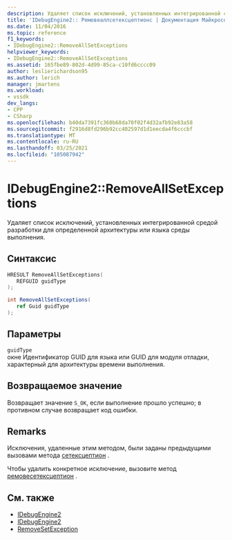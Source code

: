 ```yaml
---
description: Удаляет список исключений, установленных интегрированной средой разработки для определенной архитектуры или языка среды выполнения.
title: 'IDebugEngine2:: Ремовеаллсетексцептионс | Документация Майкрософт'
ms.date: 11/04/2016
ms.topic: reference
f1_keywords:
- IDebugEngine2::RemoveAllSetExceptions
helpviewer_keywords:
- IDebugEngine2::RemoveAllSetExceptions
ms.assetid: 165fbe89-802d-4d99-85ca-c10fd6cccc09
author: leslierichardson95
ms.author: lerich
manager: jmartens
ms.workload:
- vssdk
dev_langs:
- CPP
- CSharp
ms.openlocfilehash: b40da7391fc360b68da70f02f4d32afb92e83a58
ms.sourcegitcommit: f2916d8fd296b92cc402597d1d1eecda4f6cccbf
ms.translationtype: MT
ms.contentlocale: ru-RU
ms.lasthandoff: 03/25/2021
ms.locfileid: "105087942"
---
```

# <a name="idebugengine2removeallsetexceptions"></a>IDebugEngine2::RemoveAllSetExceptions
Удаляет список исключений, установленных интегрированной средой разработки для определенной архитектуры или языка среды выполнения.

## <a name="syntax"></a>Синтаксис

```cpp
HRESULT RemoveAllSetExceptions( 
   REFGUID guidType
);
```

```csharp
int RemoveAllSetExceptions( 
   ref Guid guidType
);
```

## <a name="parameters"></a>Параметры
`guidType`\
окне Идентификатор GUID для языка или GUID для модуля отладки, характерный для архитектуры времени выполнения.

## <a name="return-value"></a>Возвращаемое значение
 Возвращает значение `S_OK`, если выполнение прошло успешно; в противном случае возвращает код ошибки.

## <a name="remarks"></a>Remarks
 Исключения, удаленные этим методом, были заданы предыдущими вызовами метода [сетексцептион](../../../extensibility/debugger/reference/idebugengine2-setexception.md) .

 Чтобы удалить конкретное исключение, вызовите метод [ремовесетексцептион](../../../extensibility/debugger/reference/idebugengine2-removesetexception.md) .

## <a name="see-also"></a>См. также
- [IDebugEngine2](../../../extensibility/debugger/reference/idebugengine2.md)
- [IDebugEngine2](../../../extensibility/debugger/reference/idebugengine2.md)
- [RemoveSetException](../../../extensibility/debugger/reference/idebugengine2-removesetexception.md)
